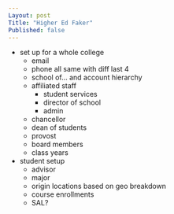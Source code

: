 ```yaml
---
Layout: post
Title: "Higher Ed Faker"
Published: false
---
```


- set up for a whole college
  - email
  - phone all same with diff last 4
  - school of… and account hierarchy
  - affiliated staff
    - student services
    - director of school
    - admin
  - chancellor
  - dean of students
  - provost
  - board members
  - class years
- student setup
  - advisor
  - major
  - origin locations based on geo breakdown
  - course enrollments
  - SAL?
  